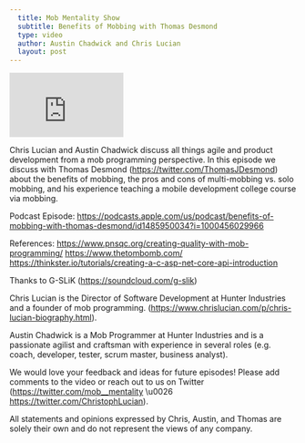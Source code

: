 ```yaml
---
  title: Mob Mentality Show
  subtitle: Benefits of Mobbing with Thomas Desmond
  type: video
  author: Austin Chadwick and Chris Lucian
  layout: post
---
```


<iframe width="200" height="113" src="https://www.youtube.com/embed/j2-GPhiaRxE?feature=oembed" frameborder="0" allow="accelerometer; autoplay; clipboard-write; encrypted-media; gyroscope; picture-in-picture; web-share" allowfullscreen title="Benefits of Mobbing with Thomas Desmond"></iframe>

Chris Lucian and Austin Chadwick discuss all things agile and product development from a mob programming perspective. In this episode we discuss with Thomas Desmond (https://twitter.com/ThomasJDesmond) about the benefits of mobbing, the pros and cons of multi-mobbing vs. solo mobbing, and his experience teaching a mobile development college course via mobbing. 

Podcast Episode: https://podcasts.apple.com/us/podcast/benefits-of-mobbing-with-thomas-desmond/id1485950034?i=1000456029966
 
References:
https://www.pnsqc.org/creating-quality-with-mob-programming/
https://www.thetombomb.com/
https://thinkster.io/tutorials/creating-a-c-asp-net-core-api-introduction
 
Thanks to G-SLiK (https://soundcloud.com/g-slik)
 
Chris Lucian is the Director of Software Development at Hunter Industries and a founder of mob programming. (https://www.chrislucian.com/p/chris-lucian-biography.html).
 
Austin Chadwick is a Mob Programmer at Hunter Industries and is a passionate agilist and craftsman with experience in several roles (e.g. coach, developer, tester, scrum master, business analyst).
 
We would love your feedback and ideas for future episodes! Please add comments to the video or reach out to us on Twitter (https://twitter.com/mob__mentality \u0026 https://twitter.com/ChristophLucian).
 
All statements and opinions expressed by Chris, Austin, and Thomas are solely their own and do not represent the views of any company.

